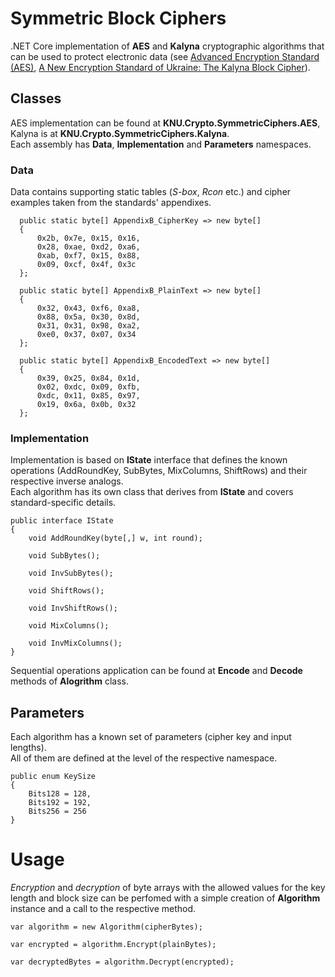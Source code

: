 # Symmetric Block Ciphers
.NET Core implementation of **AES** and **Kalyna** cryptographic algorithms that can be used to protect electronic data (see [Advanced Encryption Standard (AES)](https://nvlpubs.nist.gov/nistpubs/fips/nist.fips.197.pdf), [A New Encryption Standard of Ukraine: The Kalyna Block Cipher](https://eprint.iacr.org/2015/650.pdf)).

## Classes
AES implementation can be found at **KNU.Crypto.SymmetricCiphers.AES**, Kalyna is at **KNU.Crypto.SymmetricCiphers.Kalyna**.\
Each assembly has **Data**, **Implementation** and **Parameters** namespaces.

### Data
Data contains supporting static tables (*S-box*, *Rcon* etc.) and cipher examples taken from the standards' appendixes.

```
  public static byte[] AppendixB_CipherKey => new byte[]
  {
      0x2b, 0x7e, 0x15, 0x16,
      0x28, 0xae, 0xd2, 0xa6,
      0xab, 0xf7, 0x15, 0x88,
      0x09, 0xcf, 0x4f, 0x3c
  };

  public static byte[] AppendixB_PlainText => new byte[]
  {
      0x32, 0x43, 0xf6, 0xa8,
      0x88, 0x5a, 0x30, 0x8d,
      0x31, 0x31, 0x98, 0xa2,
      0xe0, 0x37, 0x07, 0x34
  };

  public static byte[] AppendixB_EncodedText => new byte[]
  {
      0x39, 0x25, 0x84, 0x1d,
      0x02, 0xdc, 0x09, 0xfb,
      0xdc, 0x11, 0x85, 0x97,
      0x19, 0x6a, 0x0b, 0x32
  };
  ```
### Implementation
Implementation is based on **IState** interface that defines the known operations (AddRoundKey, SubBytes, MixColumns, ShiftRows) and their respective inverse analogs. \
Each algorithm has its own class that derives from **IState** and covers standard-specific details.

```
public interface IState 
{
    void AddRoundKey(byte[,] w, int round);

    void SubBytes();

    void InvSubBytes();

    void ShiftRows();

    void InvShiftRows();

    void MixColumns();

    void InvMixColumns();
}
```

Sequential operations application can be found at **Encode** and **Decode** methods of **Alogrithm** class.

## Parameters
Each algorithm has a known set of parameters (cipher key and input lengths).\
All of them are defined at the level of the respective namespace.

```
public enum KeySize
{
    Bits128 = 128,
    Bits192 = 192,
    Bits256 = 256
}
```

# Usage
*Encryption* and *decryption* of byte arrays with the allowed values for the key length and block size can be perfomed with a simple creation of **Algorithm** instance and a call to the respective method.
```
var algorithm = new Algorithm(cipherBytes);

var encrypted = algorithm.Encrypt(plainBytes);

var decryptedBytes = algorithm.Decrypt(encrypted);
```
